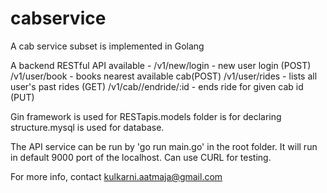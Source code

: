 # cabservice

A cab service subset is implemented in Golang

A backend RESTful API available -
    /v1/new/login - new user login (POST)
    /v1/user/book - books nearest available cab(POST)
    /v1/user/rides - lists all user's past rides (GET)
    /v1/cab//endride/:id - ends ride for given cab id (PUT)
 
Gin framework is used for RESTapis.models folder is for declaring structure.mysql is used for database.

The API service can be run by 'go run main.go' in the root folder. It will run in default 9000 port of the localhost. Can use CURL for testing.

For more info, contact kulkarni.aatmaja@gmail.com
